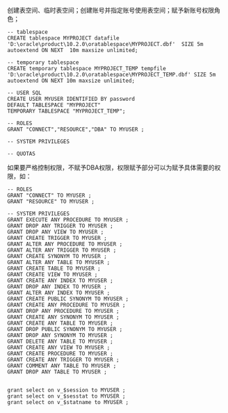 <!---
markmeta_author: wongoo
markmeta_date: 2014-03-25 01:50:06
excerpt: 'oracle create data and temporary  tablespace for new user '
slug: oracle-create-data-and-temporary-tablespace-for-new-user
markmeta_title: 'oracle create data and temporary tablespace for new user '
wordpress_id: 602
markmeta_categories: Experience
markmeta_tags: dataspace,grant,oracle,privileges,tablespace
-->

创建表空间、临时表空间；创建账号并指定账号使用表空间；赋予新账号权限角色；

    -- tablespace
    CREATE tablespace MYPROJECT datafile 'D:\oracle\product\10.2.0\oratablespace\MYPROJECT.dbf'  SIZE 5m  autoextend ON NEXT  10m maxsize unlimited;
    
    -- temporary tablespace
    CREATE temporary tablespace MYPROJECT_TEMP tempfile 'D:\oracle\product\10.2.0\oratablespace\MYPROJECT_TEMP.dbf' SIZE 5m autoextend ON NEXT 10m maxsize unlimited;
    
    -- USER SQL
    CREATE USER MYUSER IDENTIFIED BY password
    DEFAULT TABLESPACE "MYPROJECT"
    TEMPORARY TABLESPACE "MYPROJECT_TEMP";
    
    -- ROLES
    GRANT "CONNECT","RESOURCE","DBA" TO MYUSER ;
    
    -- SYSTEM PRIVILEGES
    
    -- QUOTAS


如果要严格控制权限，不赋予DBA权限，权限赋予部分可以为赋予具体需要的权限，如：

    -- ROLES
    GRANT "CONNECT" TO MYUSER ;
    GRANT "RESOURCE" TO MYUSER ;
    
    -- SYSTEM PRIVILEGES
    GRANT EXECUTE ANY PROCEDURE TO MYUSER ;
    GRANT DROP ANY TRIGGER TO MYUSER ;
    GRANT DROP ANY VIEW TO MYUSER ;
    GRANT CREATE TRIGGER TO MYUSER ;
    GRANT ALTER ANY PROCEDURE TO MYUSER ;
    GRANT ALTER ANY TRIGGER TO MYUSER ;
    GRANT CREATE SYNONYM TO MYUSER ;
    GRANT ALTER ANY TABLE TO MYUSER ;
    GRANT CREATE TABLE TO MYUSER ;
    GRANT CREATE VIEW TO MYUSER ;
    GRANT CREATE ANY INDEX TO MYUSER ;
    GRANT DROP ANY INDEX TO MYUSER ;
    GRANT ALTER ANY INDEX TO MYUSER ;
    GRANT CREATE PUBLIC SYNONYM TO MYUSER ;
    GRANT CREATE ANY PROCEDURE TO MYUSER ;
    GRANT DROP ANY PROCEDURE TO MYUSER ;
    GRANT CREATE ANY SYNONYM TO MYUSER ;
    GRANT CREATE ANY TABLE TO MYUSER ;
    GRANT DROP PUBLIC SYNONYM TO MYUSER ;
    GRANT DROP ANY SYNONYM TO MYUSER ;
    GRANT DELETE ANY TABLE TO MYUSER ;
    GRANT CREATE ANY VIEW TO MYUSER ;
    GRANT CREATE PROCEDURE TO MYUSER ;
    GRANT CREATE ANY TRIGGER TO MYUSER ;
    GRANT COMMENT ANY TABLE TO MYUSER ;
    GRANT DROP ANY TABLE TO MYUSER ;
    
    
    grant select on v_$session to MYUSER ;
    grant select on v_$sesstat to MYUSER ;
    grant select on v_$statname to MYUSER ;


